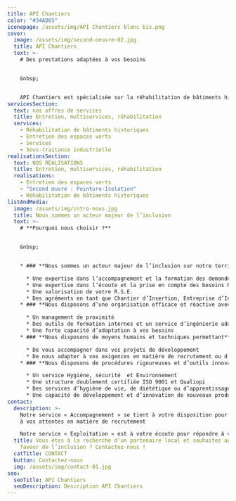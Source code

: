 ```yaml
---
title: API Chantiers
color: "#34AD65"
iconepage: /assets/img/API Chantiers blanc bis.png
cover:
  image: /assets/img/second-oeuvre-02.jpg
  title: API Chantiers
  text: >-
    # Des prestations adaptées à vos besoins


    &nbsp;


    API Chantiers est spécialisée sur la réhabilitation de bâtiments historiques, le second œuvre, l’entretien des espaces verts à destination des collectivités, des entreprises et des particuliers, et le multiservices.
servicesSection:
  text: nos offres de services
  title: Entretien, multiservices, réhabilitation
  services:
    - Réhabilitation de bâtiments historiques
    - Entretien des espaces verts
    - Services
    - Sous-traitance industrielle
realisationsSection:
  text: NOS RÉALISATIONS
  title: Entretien, multiservices, réhabilitation
  realisations:
    - Entretien des espaces verts
    - "Second œuvre : Peinture-Isolation"
    - Réhabilitation de bâtiments historiques
listAndMedia:
  image: /assets/img/intro-nous.jpg
  title: Nous sommes un acteur majeur de l’inclusion
  text: >-
    # **Pourquoi nous choisir ?** 


    &nbsp;


    * ### **Nous sommes un acteur majeur de l’inclusion sur notre territoire avec** 

      * Une expertise dans l’accompagnement et la formation des demandeurs d’emploi  
      * Une expertise dans l’écoute et la prise en compte des besoins RH des employeurs
      * Une valorisation de votre R.S.E.
      * Des agréments en tant que Chantier d’Insertion, Entreprise d’Insertion et Entreprise Adaptée 
    * ### **Nous disposons d’une organisation efficace et réactive avec** 

      * Un management de proximité
      * Des outils de formation internes et un service d’ingénierie adaptable à vos exigences
      * Une forte capacité d’adaptation à vos besoins
    * ### **Nous disposons de moyens humains et techniques permettant** 

      * De vous accompagner dans vos projets de développement
      * De nous adapter à vos exigences en matière de recrutement ou d’activité
    * ### **Nous disposons de procédures rigoureuses et d’outils innovants avec** 

      * Un service Hygiène, sécurité  et Environnement
      * Une structure doublement certifiée ISO 9001 et Qualiopi
      * Des services d’hygiène de vie, de diététique ou d’apprentissage du français
      * Une capacité de développement et d’innovation de nouveaux produits et services
contact:
  description: >-
    Notre service « Accompagnement » se tient à votre disposition pour répondre
    à vos attentes en matière de recrutement

    Notre service « Exploitation » est à votre écoute pour répondre à vos besoins en matière de sous-traitance, d’entretien, de rénovation ou de projets de développement.
  title: Vous êtes à la recherche d’un partenaire local et souhaitez agir en
    faveur de l’inclusion ? Contactez-nous !
  catTitle: CONTACT
  button: Contactez-nous
  img: /assets/img/contact-01.jpg
seo:
  seoTitle: API Chantiers
  seoDescription: Description API Chantiers
---
```

